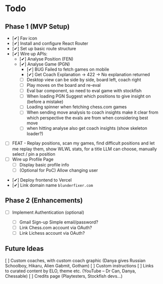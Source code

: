 # Todo

## Phase 1 (MVP Setup)

- [✔] Fav icon
- [✔] Install and configure React Router
- [✔] Set up basic route structure
- [✔] Wire up APIs:
  - [✔] Analyse Position (FEN)
  - [✔] Analyse Game (PGN)
    - [✔] BUG Failed to fetch games on mobile
    - [✔] Get Coach Explanation -> 422 -> No explanation returned
    - [ ] Desktop view can be side by side, board left, coach right
    - [ ] Play moves on the board and re-eval
    - [ ] Eval bar component, so need to eval game with stockfish
    - [ ] When loading PGN Suggest which positions to give insight on (before a mistake)
    - [ ] Loading spinner when fetching chess.com games
    - [ ] When sending move analysis to coach insights make it clear from which perspective the evals are from when considering best move
    - [ ] when hitting analyse also get coach insights (show skeleton loader?)
- [ ] FEAT - Replay positions, scan my games, find difficult positions and let me replay them, show WLWL stats, for a title LLM can choose, manually select / pin a position
- [ ] Wire up Profile Page
  - [ ] Display basic profile info
  - [ ] (Optional for PoC) Allow changing user
- [✔] Deploy frontend to Vercel
- [✔] Link domain name `blunderfixer.com`

## Phase 2 (Enhancements)

- [ ] Implement Authentication (optional)

  - [ ] Gmail Sign-up Simple email/password?
  - [ ] Link Chess.com account via OAuth?
  - [ ] Link Lichess account via OAuth?

## Future Ideas

[ ] Custom coaches, with custom coach graphic (Danya gives Russian Schoolboy, Hikaru, Alien Gabmit, Gotham)
[ ] Custom instructions
[ ] Links to curated content by ELO, theme etc. (YouTube – Dr Can, Danya, Chessable)
[ ] Credits page (Playtesters, Stockfish devs...)
